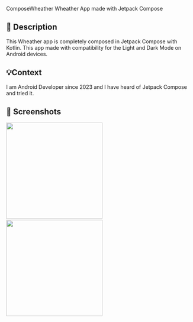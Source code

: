 ComposeWheather Wheather App made with Jetpack Compose




## :scroll: Description
<!--- Describe your app in one or two sentences -->
This Wheather app is completely composed in Jetpack Compose with Kotlin. This app made with compatibility for the Light and Dark Mode on Android devices.


## :bulb:Context
<!--- Optionally point readers to interesting parts of your submission. -->
<!--- What are you especially proud of? -->
I am Android Developer since 2023 and I have heard of Jetpack Compose and tried it. 


## :camera_flash: Screenshots
<!-- You can add more screenshots here if you like -->
<img src="/results/screenshot_1.png" width="260">&emsp;<img src="/results/screenshot_2.png" width="260">

